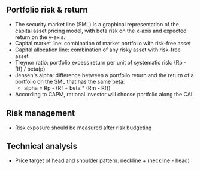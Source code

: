## Portfolio risk & return
- The security market line (SML) is a graphical representation of the capital asset pricing model,
with beta risk on the x-axis and expected return on the y-axis.
- Capital market line: combination of market portfolio with risk-free asset
- Capital allocation line: combination of any risky asset with risk-free asset
- Treynor ratio: portfolio excess return per unit of systematic risk: (Rp - Rf) / beta(p)
- Jensen's alpha: difference between a portfolio return and the return of a portfolio on the SML that has the same beta:
  - alpha = Rp - (Rf + beta * (Rm - Rf))
- According to CAPM, rational investor will choose portfolio along the CAL
## Risk management
- Risk exposure should be measured after risk budgeting
## Technical analysis
- Price target of head and shoulder pattern: neckline + (neckline - head)